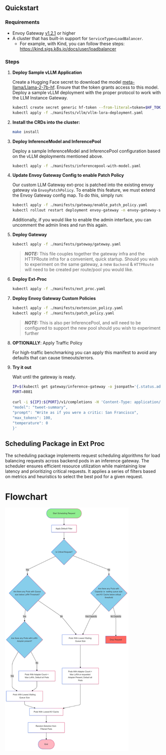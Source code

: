 ## Quickstart

### Requirements
 - Envoy Gateway [v1.2.1](https://gateway.envoyproxy.io/docs/install/install-yaml/#install-with-yaml) or higher
 - A cluster that has built-in support for `ServiceType=LoadBalancer`. 
   - For example, with Kind, you can follow these steps: https://kind.sigs.k8s.io/docs/user/loadbalancer

### Steps

1. **Deploy Sample vLLM Application**

   Create a Hugging Face secret to download the model [meta-llama/Llama-2-7b-hf](https://huggingface.co/meta-llama/Llama-2-7b-hf). Ensure that the token grants access to this model. 
   Deploy a sample vLLM deployment with the proper protocol to work with the LLM Instance Gateway.
   ```bash
   kubectl create secret generic hf-token --from-literal=token=$HF_TOKEN # Your Hugging Face Token with access to Llama2
   kubectl apply -f ./manifests/vllm/vllm-lora-deployment.yaml
   ```

1. **Install the CRDs into the cluster:**

   ```sh
   make install
   ```

1. **Deploy InferenceModel and InferencePool**

   Deploy a sample InferenceModel and InferencePool configuration based on the vLLM deployments mentioned above.
   ```bash
   kubectl apply -f ./manifests/inferencepool-with-model.yaml
   ```

1. **Update Envoy Gateway Config to enable Patch Policy**

   Our custom LLM Gateway ext-proc is patched into the existing envoy gateway via `EnvoyPatchPolicy`. To enable this feature, we must extend the Envoy Gateway config map. To do this, simply run:
   ```bash
   kubectl apply -f ./manifests/gateway/enable_patch_policy.yaml
   kubectl rollout restart deployment envoy-gateway -n envoy-gateway-system
   ```
   Additionally, if you would like to enable the admin interface, you can uncomment the admin lines and run this again.

1. **Deploy Gateway**

   ```bash
   kubectl apply -f ./manifests/gateway/gateway.yaml
   ```
   > **_NOTE:_** This file couples together the gateway infra and the HTTPRoute infra for a convenient, quick startup. Should you wish to experiment on the same gateway, a new `Backend` & `HTTPRoute` will need to be created per route/pool you would like.

1. **Deploy Ext-Proc**

   ```bash
   kubectl apply -f ./manifests/ext_proc.yaml
   ```

1. **Deploy Envoy Gateway Custom Policies**

   ```bash
   kubectl apply -f ./manifests/extension_policy.yaml
   kubectl apply -f ./manifests/patch_policy.yaml
   ```
   > **_NOTE:_** This is also per InferencePool, and will need to be configured to support the new pool should you wish to experiment further

1. **OPTIONALLY**: Apply Traffic Policy

   For high-traffic benchmarking you can apply this manifest to avoid any defaults that can cause timeouts/errors.

1. **Try it out**

   Wait until the gateway is ready.

   ```bash
   IP=$(kubectl get gateway/inference-gateway -o jsonpath='{.status.addresses[0].value}')
   PORT=8081

   curl -i ${IP}:${PORT}/v1/completions -H 'Content-Type: application/json' -d '{
   "model": "tweet-summary",
   "prompt": "Write as if you were a critic: San Francisco",
   "max_tokens": 100,
   "temperature": 0
   }'
   ```

## Scheduling Package in Ext Proc
The scheduling package implements request scheduling algorithms for load balancing requests across backend pods in an inference gateway. The scheduler ensures efficient resource utilization while maintaining low latency and prioritizing critical requests. It applies a series of filters based on metrics and heuristics to select the best pod for a given request.

# Flowchart
<img src="../docs/schedular-flowchart.png" alt="Scheduling Algorithm" width="400" />